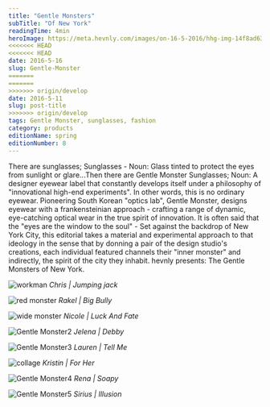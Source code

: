 ```yaml
---
title: "Gentle Monsters"
subTitle: "Of New York"
readingTime: 4min
heroImage: https://meta.hevnly.com/images/on-16-5-2016/hhg-img-14f8ad63-da81-4396-85d3-cfcb57a66fba.png
<<<<<<< HEAD
<<<<<<< HEAD
date: 2016-5-16
slug: Gentle-Monster
=======
=======
>>>>>>> origin/develop
date: 2016-5-11
slug: post-title
>>>>>>> origin/develop
tags: Gentle Monster, sunglasses, fashion
category: products
editionName: spring
editionNumber: 8
---
```

There are sunglasses; Sunglasses - Noun: Glass tinted to protect the eyes from sunlight or glare...Then there are Gentle Monster Sunglasses; Noun: A designer eyewear label that constantly develops itself under a philosophy of "innovational high-end experiments". In other words, this is no ordinary eyewear. Pioneering South Korean "optics lab", Gentle Monster, designs eyewear with a frankensteinian approach - crafting a range of dynamic, eye-catching optical wear in the true spirit of innovation. It is often said that the "eyes are the window to the soul" - Set against the backdrop of New York City, this editorial takes a material and experimental approach to that ideology in the sense that by donning a pair of the design studio's creations, each individual featured channels their "inner monster" and indirectly, the spirit of the city they inhabit. hevnly presents: The Gentle Monsters of New York.

![workman](https://meta.hevnly.com/images/on-16-5-2016/hhg-img-01a65a36-c3c9-4ab5-b033-e57da8ff85ba.png)
*Chris | Jumping jack*

![red monster](https://meta.hevnly.com/images/on-16-5-2016/hhg-img-0604637e-eb36-43b9-a8ff-88a0a4d41d8c.png)
*Rakel | Big Bully*

![wide monster](https://meta.hevnly.com/images/on-16-5-2016/hhg-img-3f27c0d5-1b6f-413b-bf03-8e8843414d6d.png)
*Nicole | Luck And Fate*

![Gentle Monster2](https://meta.hevnly.com/images/on-16-5-2016/hhg-img-e58f241a-1591-40b3-a73a-e0aef444dc9e.png)
*Jelena | Debby*

![Gentle Monster3](https://meta.hevnly.com/images/on-16-5-2016/hhg-img-27f75466-cc02-40e9-8fcd-6921341323e9.png)
*Lauren | Tell Me*

![collage](https://meta.hevnly.com/images/on-16-5-2016/hhg-img-b686caa1-94fa-4a33-b1d2-3f6f6478d7dd.png)
*Kristin | For Her*

![Gentle Monster4](https://meta.hevnly.com/images/on-16-5-2016/hhg-img-6feb9f85-f219-4438-88f7-b7f74c63f21a.png)
*Rena | Soapy*

![Gentle Monster5](https://meta.hevnly.com/images/on-16-5-2016/hhg-img-f205fae7-06e6-43c2-8556-8b486cab2311.png)
*Sirius | Illusion*

